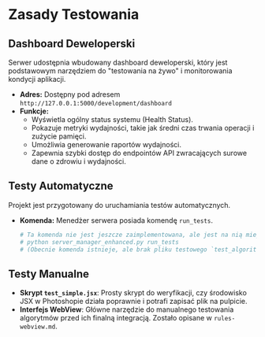 # Zasady Testowania

## Dashboard Deweloperski

Serwer udostępnia wbudowany dashboard deweloperski, który jest podstawowym narzędziem do "testowania na żywo" i monitorowania kondycji aplikacji.

- **Adres:** Dostępny pod adresem `http://127.0.0.1:5000/development/dashboard`
- **Funkcje:**
  - Wyświetla ogólny status systemu (Health Status).
  - Pokazuje metryki wydajności, takie jak średni czas trwania operacji i zużycie pamięci.
  - Umożliwia generowanie raportów wydajności.
  - Zapewnia szybki dostęp do endpointów API zwracających surowe dane o zdrowiu i wydajności.

## Testy Automatyczne

Projekt jest przygotowany do uruchamiania testów automatycznych.

- **Komenda:** Menedżer serwera posiada komendę `run_tests`.
  ```bash
  # Ta komenda nie jest jeszcze zaimplementowana, ale jest na nią miejsce
  # python server_manager_enhanced.py run_tests
  # (Obecnie komenda istnieje, ale brak pliku testowego `test_algorithm_integration.py` w dostarczonym kontekście)
  ```

## Testy Manualne

- **Skrypt `test_simple.jsx`**: Prosty skrypt do weryfikacji, czy środowisko JSX w Photoshopie działa poprawnie i potrafi zapisać plik na pulpicie.
- **Interfejs WebView**: Główne narzędzie do manualnego testowania algorytmów przed ich finalną integracją. Zostało opisane w `rules-webview.md`.
